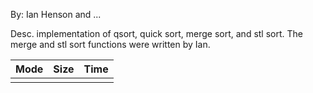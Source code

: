 By: Ian Henson and ...

Desc. implementation of qsort, quick sort, merge sort, and stl sort. The merge and stl sort functions were written by Ian.

| Mode | Size | Time |
|------|------|------|
|      |      |      |
